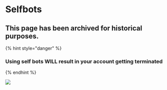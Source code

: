 # Selfbots

## This page has been archived for historical purposes.

{% hint style="danger" %}
### Using self bots **WILL** result in your account getting terminated
{% endhint %}

![](https://cdn.discordapp.com/attachments/81384788765712384/374827488171261953/unknown.png)



